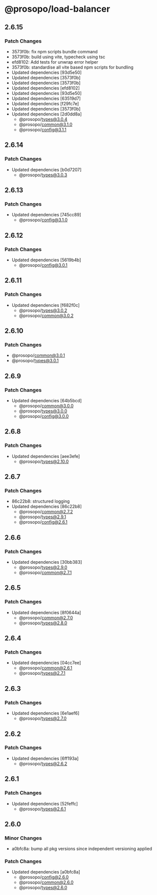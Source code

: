 # @prosopo/load-balancer

## 2.6.15
### Patch Changes

- 3573f0b: fix npm scripts bundle command
- 3573f0b: build using vite, typecheck using tsc
- efd8102: Add tests for unwrap error helper
- 3573f0b: standardise all vite based npm scripts for bundling
- Updated dependencies [93d5e50]
- Updated dependencies [3573f0b]
- Updated dependencies [3573f0b]
- Updated dependencies [efd8102]
- Updated dependencies [93d5e50]
- Updated dependencies [63519d7]
- Updated dependencies [f29fc7e]
- Updated dependencies [3573f0b]
- Updated dependencies [2d0dd8a]
  - @prosopo/types@3.0.4
  - @prosopo/common@3.1.0
  - @prosopo/config@3.1.1

## 2.6.14
### Patch Changes

- Updated dependencies [b0d7207]
  - @prosopo/types@3.0.3

## 2.6.13
### Patch Changes

- Updated dependencies [745cc89]
  - @prosopo/config@3.1.0

## 2.6.12
### Patch Changes

- Updated dependencies [5619b4b]
  - @prosopo/config@3.0.1

## 2.6.11
### Patch Changes

- Updated dependencies [f682f0c]
  - @prosopo/types@3.0.2
  - @prosopo/common@3.0.2

## 2.6.10
### Patch Changes

  - @prosopo/common@3.0.1
  - @prosopo/types@3.0.1

## 2.6.9
### Patch Changes

- Updated dependencies [64b5bcd]
  - @prosopo/common@3.0.0
  - @prosopo/types@3.0.0
  - @prosopo/config@3.0.0

## 2.6.8
### Patch Changes

- Updated dependencies [aee3efe]
  - @prosopo/types@2.10.0

## 2.6.7
### Patch Changes

- 86c22b8: structured logging
- Updated dependencies [86c22b8]
  - @prosopo/common@2.7.2
  - @prosopo/types@2.9.1
  - @prosopo/config@2.6.1

## 2.6.6
### Patch Changes

- Updated dependencies [30bb383]
  - @prosopo/types@2.9.0
  - @prosopo/common@2.7.1

## 2.6.5
### Patch Changes

- Updated dependencies [8f0644a]
  - @prosopo/common@2.7.0
  - @prosopo/types@2.8.0

## 2.6.4

### Patch Changes

- Updated dependencies [04cc7ee]
  - @prosopo/common@2.6.1
  - @prosopo/types@2.7.1

## 2.6.3

### Patch Changes

- Updated dependencies [6e1aef6]
  - @prosopo/types@2.7.0

## 2.6.2

### Patch Changes

- Updated dependencies [6ff193a]
  - @prosopo/types@2.6.2

## 2.6.1

### Patch Changes

- Updated dependencies [52feffc]
  - @prosopo/types@2.6.1

## 2.6.0

### Minor Changes

- a0bfc8a: bump all pkg versions since independent versioning applied

### Patch Changes

- Updated dependencies [a0bfc8a]
  - @prosopo/config@2.6.0
  - @prosopo/common@2.6.0
  - @prosopo/types@2.6.0
